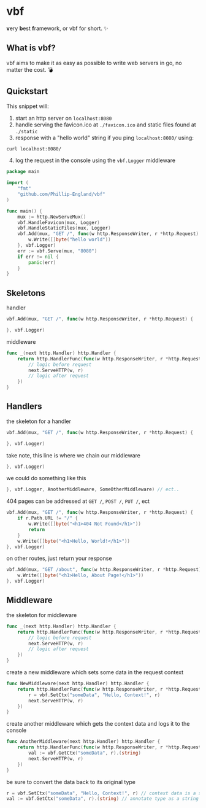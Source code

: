 # vbf
**v**ery **b**est **f**ramework, or vbf for short. ✨

## What is vbf?
vbf aims to make it as easy as possible to write web servers in go, no matter the cost. 💣

## Quickstart
This snippet will:

1. start an http server on `localhost:8080`
2. handle serving the favicon.ico at `./favicon.ico` and static files found at `./static`
3. response with a "hello world" string if you ping `localhost:8080/` using:
```bash
curl localhost:8080/
```
4. log the request in the console using the `vbf.Logger` middleware
```go
package main

import (
    "fmt"
    "github.com/Phillip-England/vbf"
)

func main() {
    mux := http.NewServeMux()
    vbf.HandleFavicon(mux, Logger)
	vbf.HandleStaticFiles(mux, Logger)
    vbf.Add(mux, "GET /", func(w http.ResponseWriter, r *http.Request) {
		w.Write([]byte("hello world"))
	}, vbf.Logger)
    err := vbf.Serve(mux, "8080")
	if err != nil {
		panic(err)
	}
}
```

## Skeletons

handler
```go
vbf.Add(mux, "GET /", func(w http.ResponseWriter, r *http.Request) {

}, vbf.Logger)
```

middleware
```go
func _(next http.Handler) http.Handler {
	return http.HandlerFunc(func(w http.ResponseWriter, r *http.Request) {
		// logic before request
		next.ServeHTTP(w, r)
		// logic after request
	})
}
```

## Handlers

the skeleton for a handler
```go
vbf.Add(mux, "GET /", func(w http.ResponseWriter, r *http.Request) {

}, vbf.Logger)
```

take note, this line is where we chain our middleware
```go
}, vbf.Logger)
```

we could do something like this
```go
}, vbf.Logger, AnotherMiddleware, SomeOtherMiddleware) // ect..
```

404 pages can be addressed at `GET /`, `POST /`, `PUT /`, ect
```go
vbf.Add(mux, "GET /", func(w http.ResponseWriter, r *http.Request) {
    if r.Path.URL != "/" {
        w.Write([]byte("<h1>404 Not Found</h1>"))
        return
    }
    w.Write([]byte("<h1>Hello, World!</h1>"))
}, vbf.Logger)
```

on other routes, just return your response
```go
vbf.Add(mux, "GET /about", func(w http.ResponseWriter, r *http.Request) {
    w.Write([]byte("<h1>Hello, About Page!</h1>"))
}, vbf.Logger)
```

## Middleware

the skeleton for middleware
```go
func _(next http.Handler) http.Handler {
	return http.HandlerFunc(func(w http.ResponseWriter, r *http.Request) {
		// logic before request
		next.ServeHTTP(w, r)
		// logic after request
	})
}
```

create a new middleware which sets some data in the request context
```go
func NewMiddleware(next http.Handler) http.Handler {
	return http.HandlerFunc(func(w http.ResponseWriter, r *http.Request) {
		r = vbf.SetCtx("someData", "Hello, Context!", r)
		next.ServeHTTP(w, r)
	})
}
```

create another middleware which gets the context data and logs it to the console 
```go
func AnotherMiddleware(next http.Handler) http.Handler {
	return http.HandlerFunc(func(w http.ResponseWriter, r *http.Request) {
		val := vbf.GetCtx("someData", r).(string)
		next.ServeHTTP(w, r)
	})
}
```

be sure to convert the data back to its original type
```go
r = vbf.SetCtx("someData", "Hello, Context!", r) // context data is a string
val := vbf.GetCtx("someData", r).(string) // annotate type as a string to match
```